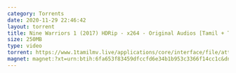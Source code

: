 ```yaml
---
category: Torrents
date: 2020-11-29 22:46:42
layout: torrent
title: Nine Warriors 1 (2017) HDRip - x264 - Original Audios [Tamil + Telugu] - 250MB
size: 250MB
type: video
torrent: https://www.1tamilmv.live/applications/core/interface/file/attachment.php?id=69416
magnet: magnet:?xt=urn:btih:6fa653f83459dfccfd6e34b1b953c3366f14cc1c&dn=www.1TamilMV.live%20-%20Nine%20Warriors%201%20(2017)%20HDRip%20-%20Org%20%5bTamil%20%2b%20Telugu%5d%20-%20250MB.mkv&tr=udp%3a%2f%2fp4p.arenabg.com%3a1337%2fannounce&tr=http%3a%2f%2fpow7.com%3a80%2fannounce&tr=udp%3a%2f%2ftracker.tiny-vps.com%3a6969%2fannounce&tr=http%3a%2f%2ftracker2.itzmx.com%3a6961%2fannounce&tr=udp%3a%2f%2f151.80.120.114%3a2710%2fannounce&tr=udp%3a%2f%2f9.rarbg.com%3a2790%2fannounce&tr=udp%3a%2f%2f9.rarbg.to%3a2740%2fannounce&tr=udp%3a%2f%2fopen.stealth.si%3a80%2fannounce&tr=udp%3a%2f%2ftracker.leechers-paradise.org%3a6969%2fannounce&tr=udp%3a%2f%2ftracker.opentrackr.org%3a1337%2fannounce&tr=http%3a%2f%2ft.nyaatracker.com%3a80%2fannounce
---
```

